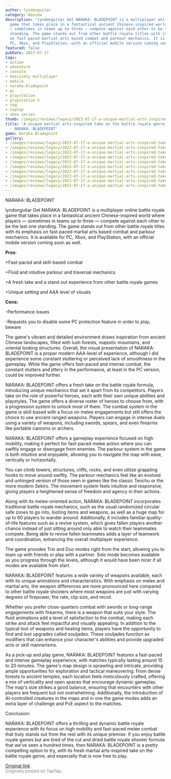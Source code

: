 ```yaml
---
author: lyndonguitar
category: Review
description: 'lyndonguitar Get NARAKA: BLADEPOINT is a multiplayer online battle royale
  game that takes place in a fantastical ancient Chinese-inspired world where players
  — sometimes in teams up to three — compete against each other to be the last one
  standing. The game stands out from other battle royale titles with its emphasis
  on fast-paced martial arts based combat and parkour mechanics. It is available for
  PC, Xbox, and PlayStation, with an official mobile version coming soon as well.'
featured: false
pubDate: 2023-07-17
tags:
- action
- adventure
- console
- massively multiplayer
- mobile
- naraka-bladepoint
- pc
- playstation
- playstation 5
- rpg
- taptap
- xbox series
thumb: /images/reviews/legacy/2023-07-17-a-unique-martial-arts-inspired-take-on-the-battle-royale-genre--full-review---naraka-blad-0.avif
title: 'A unique martial arts-inspired take on the battle royale genre | Full Review
  - NARAKA: BLADEPOINT'
game: Naraka Bladepoint
gallery:
- /images/reviews/legacy/2023-07-17-a-unique-martial-arts-inspired-take-on-the-battle-royale-genre--full-review---naraka-blad-0.avif
- /images/reviews/legacy/2023-07-17-a-unique-martial-arts-inspired-take-on-the-battle-royale-genre--full-review---naraka-blad-1.avif
- /images/reviews/legacy/2023-07-17-a-unique-martial-arts-inspired-take-on-the-battle-royale-genre--full-review---naraka-blad-2.avif
- /images/reviews/legacy/2023-07-17-a-unique-martial-arts-inspired-take-on-the-battle-royale-genre--full-review---naraka-blad-3.avif
- /images/reviews/legacy/2023-07-17-a-unique-martial-arts-inspired-take-on-the-battle-royale-genre--full-review---naraka-blad-4.avif
- /images/reviews/legacy/2023-07-17-a-unique-martial-arts-inspired-take-on-the-battle-royale-genre--full-review---naraka-blad-5.avif
- /images/reviews/legacy/2023-07-17-a-unique-martial-arts-inspired-take-on-the-battle-royale-genre--full-review---naraka-blad-6.avif
- /images/reviews/legacy/2023-07-17-a-unique-martial-arts-inspired-take-on-the-battle-royale-genre--full-review---naraka-blad-7.avif
- /images/reviews/legacy/2023-07-17-a-unique-martial-arts-inspired-take-on-the-battle-royale-genre--full-review---naraka-blad-8.avif
- /images/reviews/legacy/2023-07-17-a-unique-martial-arts-inspired-take-on-the-battle-royale-genre--full-review---naraka-blad-9.avif
---
```

NARAKA: BLADEPOINT

lyndonguitar
Get
NARAKA: BLADEPOINT is a multiplayer online battle royale game that takes place in a fantastical ancient Chinese-inspired world where players — sometimes in teams up to three — compete against each other to be the last one standing. The game stands out from other battle royale titles with its emphasis on fast-paced martial arts based combat and parkour mechanics. It is available for PC, Xbox, and PlayStation, with an official mobile version coming soon as well.


**Pros:**


+Fast-paced and skill-based combat

+Fluid and intuitive parkour and traversal mechanics

+A fresh take and a stand out experience from other battle royale games

+Unique setting and AAA level of visuals


**Cons:**


-Performance issues

-Requests you to disable some PC protection feature in order to play, beware

The game's vibrant and detailed environment draws inspiration from ancient Chinese landscapes, filled with lush forests, majestic mountains, and oriental looking structures. Overall, the visual presentation of NARAKA: BLADEPOINT is a proper modern AAA-level of experience, although I did experience some constant stuttering or perceived lack of smoothness in the gameplay. While the game offers fast-paced and intense combat, the constant stutters and jittery in the performance, at least in the PC version, could be improved further.

NARAKA: BLADEPOINT offers a fresh take on the battle royale formula, introducing unique mechanics that set it apart from its competitors. Players take on the role of powerful heroes, each with their own unique abilities and playstyles. The game offers a diverse roster of heroes to choose from, with a progression system to unlock most of them. The combat system in the game is skill-based with a focus on melee engagements but still offers the choice to use ancient ranged weapons. Players can engage in intense duels using a variety of weapons, including swords, spears, and even firearms like portable cannons or archers.

NARAKA: BLADEPOINT offers a gameplay experience focused on high mobility, making it perfect for fast-paced melee action where you can swiftly engage or disengage from enemies. The parkour system in the game is both intuitive and enjoyable, allowing you to navigate the map with ease, vertically or horizontally.

You can climb towers, structures, cliffs, rocks, and even utilize grappling hooks to move around swiftly. The parkour mechanics feel like an evolved and unhinged version of those seen in games like the classic Tenchu or the more modern Sekiro. The movement system feels intuitive and responsive, giving players a heightened sense of freedom and agency in their actions.

Along with its melee-oriented action, NARAKA: BLADEPOINT incorporates traditional battle royale mechanics, such as the usual randomized circular safe zones to go into, looting items and weapons, as well as a huge map for up to 60 players to wander around. Additionally, it includes familiar quality-of-life features such as a revive system, which gives fallen players another chance instead of just sitting around only able to watch their teammates compete. Being able to revive fallen teammates adds a layer of teamwork and coordination, enhancing the overall multiplayer experience.

The game provides Trio and Duo modes right from the start, allowing you to team up with friends or play with a partner. Solo mode becomes available as you progress through the levels, although it would have been nicer if all modes are available from start.

NARAKA: BLADEPOINT features a wide variety of weapons available, each with its unique animations and characteristics. With emphasis on melee and martial arts, the weapon differences are more pronounced here compared to other battle royale shooters where most weapons are just with varying degrees of firepower, fire rate, clip size, and recoil.

Whether you prefer close-quarters combat with swords or long-range engagements with firearms, there is a weapon that suits your style. The fluid animations add a level of satisfaction to the combat, making each strike and attack feel impactful and visually appealing. In addition to the typical loot of weapons and healing items, players have the opportunity to find and loot upgrades called souljades. These souljades function as modifiers that can enhance your character's abilities and provide upgraded acts or skill mannerisms.

As a pick-up and play game, NARAKA: BLADEPOINT features a fast-paced and intense gameplay experience, with matches typically lasting around 15 to 20 minutes. The game's map design is sprawling and intricate, providing ample opportunities for exploration and tactical maneuvering. From dense forests to ancient temples, each location feels meticulously crafted, offering a mix of verticality and open spaces that encourage dynamic gameplay. The map's size strikes a good balance, ensuring that encounters with other players are frequent but not overwhelming. Additionally, the introduction of AI-controlled creatures in the maps and in one the game modes adds an extra layer of challenge and PvE aspect to the matches.

Conclusion:

NARAKA: BLADEPOINT offers a thrilling and dynamic battle royale experience with its focus on high mobility and fast-paced melee combat that truly stands out from the rest with its unique premise. If you enjoy battle royale games but are tired of the cut and dried battle royale shooter formula that we’ve seen a hundred times, then NARAKA: BLADEPOINT is a pretty compelling option to try, with its fresh martial arts-inspired take on the battle royale genre, and especially that is now free to play.

[Original link](https://m.taptap.io/post/6012973?share_id=710001d67361&utm_medium=share&utm_source=discord)<br><span style="font-size: 0.95em; color: #888;">Originally posted on TapTap.</span>